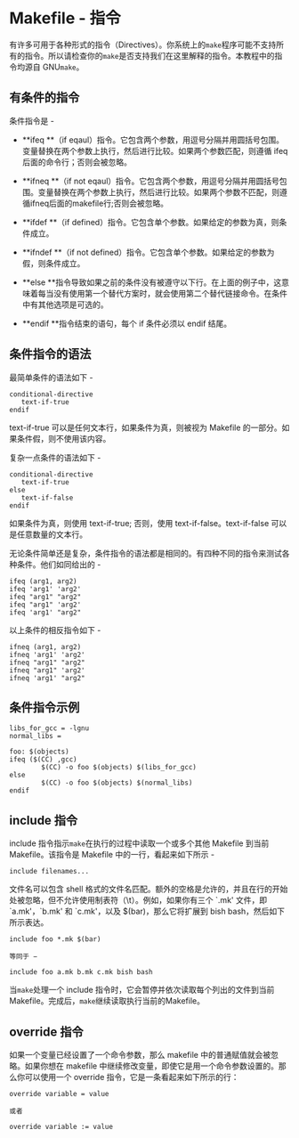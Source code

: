 # Makefile - 指令

有许多可用于各种形式的指令（Directives）。你系统上的`make`程序可能不支持所有的指令。所以请检查你的`make`是否支持我们在这里解释的指令。本教程中的指令均源自 GNU`make`。

## 有条件的指令

条件指令是 -

* **ifeq **（if eqaul）指令。它包含两个参数，用逗号分隔并用圆括号包围。变量替换在两个参数上执行，然后进行比较。如果两个参数匹配，则遵循 ifeq 后面的命令行；否则会被忽略。

* **ifneq **（if not eqaul）指令。它包含两个参数，用逗号分隔并用圆括号包围。变量替换在两个参数上执行，然后进行比较。如果两个参数不匹配，则遵循ifneq后面的makefile行;否则会被忽略。

* **ifdef **（if defined）指令。它包含单个参数。如果给定的参数为真，则条件成立。

* **ifndef **（if not defined）指令。它包含单个参数。如果给定的参数为假，则条件成立。

* **else **指令导致如果之前的条件没有被遵守以下行。在上面的例子中，这意味着每当没有使用第一个替代方案时，就会使用第二个替代链接命令。在条件中有其他选项是可选的。

* **endif **指令结束的语句，每个 if 条件必须以 endif 结尾。

## 条件指令的语法

最简单条件的语法如下 -

```
conditional-directive
   text-if-true
endif
```

text-if-true 可以是任何文本行，如果条件为真，则被视为 Makefile 的一部分。如果条件假，则不使用该内容。

复杂一点条件的语法如下 -

```
conditional-directive
   text-if-true
else
   text-if-false
endif
```

如果条件为真，则使用 text-if-true; 否则，使用 text-if-false。text-if-false 可以是任意数量的文本行。

无论条件简单还是复杂，条件指令的语法都是相同的。有四种不同的指令来测试各种条件。他们如同给出的 -

```
ifeq (arg1, arg2)
ifeq 'arg1' 'arg2'
ifeq "arg1" "arg2"
ifeq "arg1" 'arg2'
ifeq 'arg1' "arg2"
```

以上条件的相反指令如下 -

```
ifneq (arg1, arg2)
ifneq 'arg1' 'arg2'
ifneq "arg1" "arg2"
ifneq "arg1" 'arg2'
ifneq 'arg1' "arg2"
```

## 条件指令示例

```
libs_for_gcc = -lgnu
normal_libs =

foo: $(objects)
ifeq ($(CC) ,gcc)
        $(CC) -o foo $(objects) $(libs_for_gcc)
else
        $(CC) -o foo $(objects) $(normal_libs)
endif
```

## include 指令

include 指令指示`make`在执行的过程中读取一个或多个其他 Makefile 到当前 Makefile。该指令是 Makefile 中的一行，看起来如下所示 -

```
include filenames...
```

文件名可以包含 shell 格式的文件名匹配。额外的空格是允许的，并且在行的开始处被忽略，但不允许使用制表符（\t）。例如，如果你有三个 \`.mk' 文件，即 \`a.mk'，\`b.mk' 和 \`c.mk'，以及 $\(bar\)，那么它将扩展到 bish bash，然后如下所示表达。

```
include foo *.mk $(bar)

等同于 −

include foo a.mk b.mk c.mk bish bash
```

当`make`处理一个 include 指令时，它会暂停并依次读取每个列出的文件到当前 Makefile。完成后，`make`继续读取执行当前的Makefile。

## override 指令

如果一个变量已经设置了一个命令参数，那么 makefile 中的普通赋值就会被忽略。如果你想在 makefile 中继续修改变量，即使它是用一个命令参数设置的。那么你可以使用一个 override 指令，它是一条看起来如下所示的行：

```
override variable = value

或者

override variable := value
```



